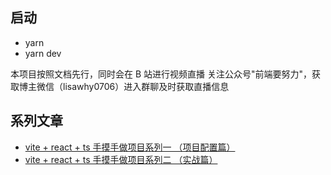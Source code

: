 ## 启动

- yarn
- yarn dev

本项目按照文档先行，同时会在 B 站进行视频直播
关注公众号"前端要努力"，获取博主微信（lisawhy0706）进入群聊及时获取直播信息

## 系列文章

- [vite + react + ts 手摸手做项目系列一 （项目配置篇）](https://juejin.cn/post/6991728251034959885)
- [vite + react + ts 手摸手做项目系列二 （实战篇）](https://juejin.cn/post/6997560918418653198)

